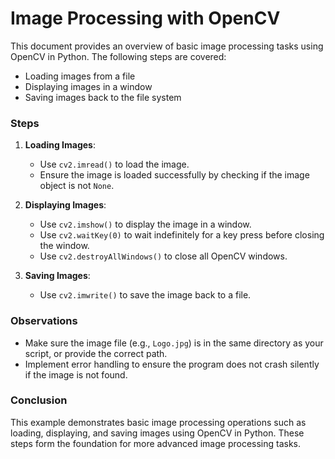 # Image Processing with OpenCV

This document provides an overview of basic image processing tasks using OpenCV in Python. The following steps are covered:
- Loading images from a file
- Displaying images in a window
- Saving images back to the file system

### Steps

1. **Loading Images**:
   - Use `cv2.imread()` to load the image.
   - Ensure the image is loaded successfully by checking if the image object is not `None`.

2. **Displaying Images**:
   - Use `cv2.imshow()` to display the image in a window.
   - Use `cv2.waitKey(0)` to wait indefinitely for a key press before closing the window.
   - Use `cv2.destroyAllWindows()` to close all OpenCV windows.

3. **Saving Images**:
   - Use `cv2.imwrite()` to save the image back to a file.

### Observations

- Make sure the image file (e.g., `Logo.jpg`) is in the same directory as your script, or provide the correct path.
- Implement error handling to ensure the program does not crash silently if the image is not found.

### Conclusion

This example demonstrates basic image processing operations such as loading, displaying, and saving images using OpenCV in Python. These steps form the foundation for more advanced image processing tasks.